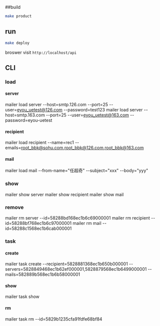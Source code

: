 ##build
```bash
make product
```
## run
```bash
make deploy
```
broswer visit `http://localhost/api`

## CLI

### load
#### server
mailer load server --host=smtp.126.com --port=25  --user=eyou_uetest@126.com --password=test123
mailer load server --host=smtp.163.com --port=25  --user=eyou_uetest@163.com --password=eyou-uetest

#### recipient
mailer load recipient  --name=rec1 --emails=root_bbk@sohu.com,root_bbk@126.com,root_bbk@163.com

#### mail
mailer load mail --from-name="任超奇" --subject="xxx" --body="yyy"

### show
mailer show server
mailer show recipient
mailer show mail

### remove
mailer rm server --id=58288bd168ec1b6c69000001
mailer rm recipient --id=58288bf768ec1b6c97000001
mailer rm mail --id=58288c1568ec1b6cab000001

### task
#### create
mailer task create --recipient=5828881368ec1b650b000001 --servers=5828849468ec1b62ef000001,5828879568ec1b6499000001 --mails=582889b568ec1b6b58000001

#### show
mailer task show

#### rm 
mailer task rm --id=5829b1235cfa91fdfe68bf84
